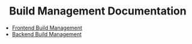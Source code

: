 <h1 align="center">Build Management Documentation</h1>

* [Frontend Build Management](./frontend/README.md)
* [Backend Build Management](./backend/README.md)